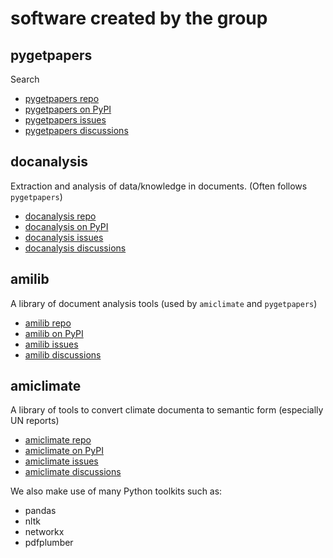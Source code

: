 # software created by the group

## pygetpapers

Search 

* [pygetpapers repo](https://github.com/petermr/pygetpapers)
* [pygetpapers on PyPI](https://pypi.org/project/pygetpapers/) 
* [pygetpapers issues](https://github.com/petermr/amilib/issues)
* [pygetpapers discussions](https://github.com/petermr/amilib/discussions)

## docanalysis

Extraction and analysis of data/knowledge in documents. (Often follows `pygetpapers`)

* [docanalysis repo](https://github.com/petermr/docanalysis)
* [docanalysis on PyPI](https://pypi.org/project/docanalysis/) 
* [docanalysis issues](https://github.com/petermr/amilib/issues)
* [docanalysis discussions](https://github.com/petermr/amilib/discussions)

## amilib

A library of document analysis tools (used by `amiclimate` and `pygetpapers`)

* [amilib repo](https://github.com/petermr/amilib)
* [amilib on PyPI](https://pypi.org/project/amilib/) 
* [amilib issues](https://github.com/petermr/amilib/issues)
* [amilib discussions](https://github.com/petermr/amilib/discussions)

## amiclimate

A library of tools to convert climate documenta to semantic form (especially UN reports)

* [amiclimate repo](https://github.com/petermr/amiclimate)
* [amiclimate on PyPI](https://pypi.org/project/amiclimate/)
* [amiclimate issues](https://github.com/petermr/amiclimate/issues)
* [amiclimate discussions](https://github.com/petermr/amiclimate/discussions)


We also make use of many Python toolkits such as:
 
 * pandas
 * nltk
 * networkx
 * pdfplumber